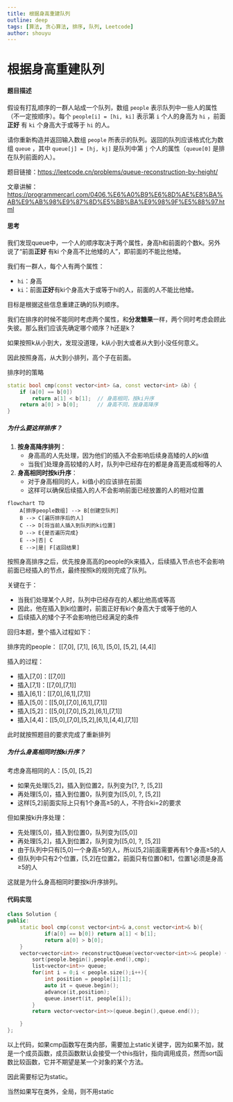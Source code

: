 ```yaml
---
title: 根据身高重建队列
outline: deep
tags: [算法, 贪心算法, 排序, 队列, Leetcode]
author: shouyu
---
```


# 根据身高重建队列

#### 题目描述

假设有打乱顺序的一群人站成一个队列，数组 `people` 表示队列中一些人的属性（不一定按顺序）。每个 `people[i] = [hi, ki]` 表示第 `i` 个人的身高为 `hi` ，前面 **正好** 有 `ki` 个身高大于或等于 `hi` 的人。

请你重新构造并返回输入数组 `people` 所表示的队列。返回的队列应该格式化为数组 `queue` ，其中 `queue[j] = [hj, kj]` 是队列中第 `j` 个人的属性（`queue[0]` 是排在队列前面的人）。

题目链接：https://leetcode.cn/problems/queue-reconstruction-by-height/

文章讲解：https://programmercarl.com/0406.%E6%A0%B9%E6%8D%AE%E8%BA%AB%E9%AB%98%E9%87%8D%E5%BB%BA%E9%98%9F%E5%88%97.html

#### 思考

我们发现queue中，一个人的顺序取决于两个属性，身高h和前面的个数k。另外说了“前面**正好** 有ki 个身高不比他矮的人”，即前面的不能比他矮。

我们有一群人，每个人有两个属性：

- `hi`：身高
- `ki`：前面**正好**有ki个身高大于或等于hi的人，前面的人不能比他矮。

目标是根据这些信息重建正确的队列顺序。

我们在排序的时候不能同时考虑两个属性，和**分发糖果**一样，两个同时考虑会顾此失彼。那么我们应该先确定哪个顺序？h还是k？

如果按照k从小到大，发现没道理，k从小到大或者从大到小没任何意义。

因此按照身高，从大到小排列，高个子在前面。

排序时的策略

```C++
static bool cmp(const vector<int> &a, const vector<int> &b) {
    if (a[0] == b[0])
        return a[1] < b[1];  // 身高相同，按ki升序
    return a[0] > b[0];      // 身高不同，按身高降序
}

```

##### 为什么要这样排序？

1. **按身高降序排列**：
   - 身高高的人先处理，因为他们的插入不会影响后续身高矮的人的ki值
   - 当我们处理身高较矮的人时，队列中已经存在的都是身高更高或相等的人
2. **身高相同时按ki升序**：
   - 对于身高相同的人，ki值小的应该排在前面
   - 这样可以确保后续插入的人不会影响前面已经放置的人的相对位置

```mermaid
flowchart TD
    A[排序people数组] --> B[创建空队列]
    B --> C[遍历排序后的人]
    C --> D[将当前人插入到队列的ki位置]
    D --> E{是否遍历完成}
    E -->|否| C
    E -->|是| F[返回结果]

```



按照身高排序之后，优先按身高高的people的k来插入，后续插入节点也不会影响前面已经插入的节点，最终按照k的规则完成了队列。

关键在于：

- 当我们处理某个人时，队列中已经存在的人都比他高或等高
- 因此，他在插入到ki位置时，前面正好有ki个身高大于或等于他的人
- 后续插入的矮个子不会影响他已经满足的条件

回归本题，整个插入过程如下：

排序完的people： [[7,0], [7,1], [6,1], [5,0], [5,2], [4,4]]

插入的过程：

- 插入[7,0]：[[7,0]]
- 插入[7,1]：[[7,0],[7,1]]
- 插入[6,1]：[[7,0],[6,1],[7,1]]
- 插入[5,0]：[[5,0],[7,0],[6,1],[7,1]]
- 插入[5,2]：[[5,0],[7,0],[5,2],[6,1],[7,1]]
- 插入[4,4]：[[5,0],[7,0],[5,2],[6,1],[4,4],[7,1]]

此时就按照题目的要求完成了重新排列

##### 为什么身高相同时按ki升序？

考虑身高相同的人：[5,0], [5,2]

- 如果先处理[5,2]，插入到位置2，队列变为[?, ?, [5,2]]
- 再处理[5,0]，插入到位置0，队列变为[[5,0], ?, [5,2]]
- 这样[5,2]前面实际上只有1个身高≥5的人，不符合ki=2的要求

但如果按ki升序处理：

- 先处理[5,0]，插入到位置0，队列变为[[5,0]]
- 再处理[5,2]，插入到位置2，队列变为[[5,0], ?, [5,2]]
- 由于队列中只有[5,0]一个身高≥5的人，所以[5,2]前面需要再有1个身高≥5的人
- 但队列中只有2个位置，[5,2]在位置2，前面只有位置0和1，位置1必须是身高≥5的人

这就是为什么身高相同时要按ki升序排列。

#### 代码实现

```C++
class Solution {
public:
    static bool cmp(const vector<int>& a,const vector<int>& b){
            if(a[0] == b[0]) return a[1] < b[1];
            return a[0] > b[0];
    }
    vector<vector<int>> reconstructQueue(vector<vector<int>>& people) {
        sort(people.begin(),people.end(),cmp);
        list<vector<int>> queue;
        for(int i = 0;i < people.size();i++){
            int position = people[i][1];
            auto it = queue.begin();
            advance(it,position);
            queue.insert(it, people[i]);
        }
        return vector<vector<int>>(queue.begin(),queue.end());

    }
};
```

以上代码，如果cmp函数写在类内部，需要加上static关键字，因为如果不加，就是一个成员函数，成员函数默认会接受一个this指针，指向调用成员，然而sort函数比较函数，它并不期望是某一个对象的某个方法。

因此需要标记为static。

当然如果写在类外，全局，则不用static
